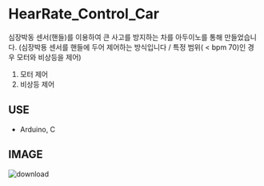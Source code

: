 # HearRate_Control_Car
심장박동 센서(핸들)를 이용하여 큰 사고를 방지하는 차를 아두이노를 통해 만들었습니다.
(심장박둉 센서를 핸들에 두어 제어하는 방식입니다 / 특정 범위( < bpm 70)인 경우 모터와 비상등을 제어)
1. 모터 제어
2. 비상등 제어

## USE
- Arduino, C

## IMAGE
![download](https://user-images.githubusercontent.com/53526987/94358465-20524600-00dc-11eb-981c-ded04668862d.jpg)
